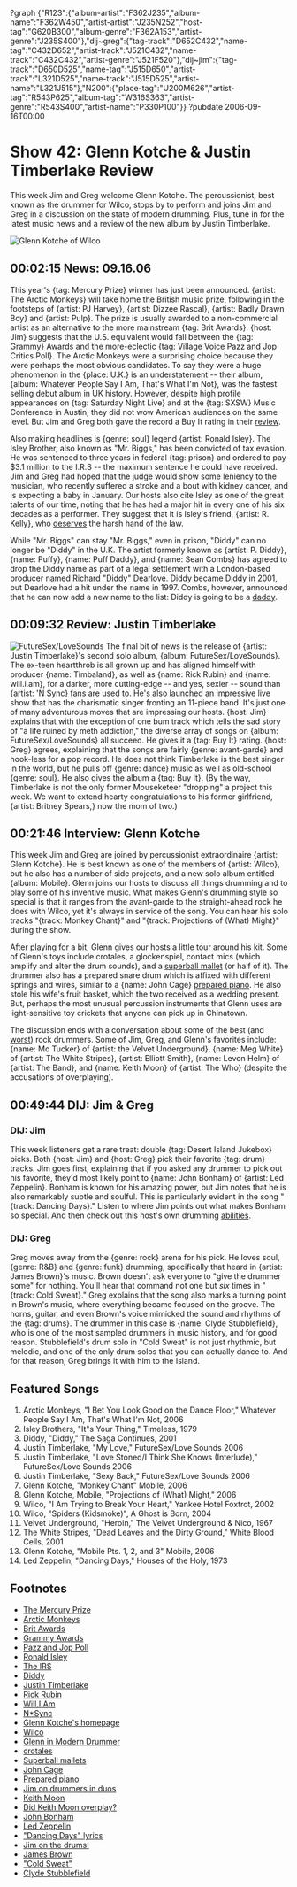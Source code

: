 ?graph {"R123":{"album-artist":"F362J235","album-name":"F362W450","artist-artist":"J235N252","host-tag":"G620B300","album-genre":"F362A153","artist-genre":"J235S400"},"dij~greg":{"tag-track":"D652C432","name-tag":"C432D652","artist-track":"J521C432","name-track":"C432C432","artist-genre":"J521F520"},"dij~jim":{"tag-track":"D650D525","name-tag":"J515D650","artist-track":"L321D525","name-track":"J515D525","artist-name":"L321J515"},"N200":{"place-tag":"U200M626","artist-tag":"R543P625","album-tag":"W316S363","artist-genre":"R543S400","artist-name":"P330P100"}}
?pubdate 2006-09-16T00:00

# Show 42: Glenn Kotche & Justin Timberlake Review
This week Jim and Greg welcome Glenn Kotche. The percussionist, best known as the drummer for Wilco, stops by to perform and joins Jim and Greg in a discussion on the state of modern drumming. Plus, tune in for the latest music news and a review of the new album by Justin Timberlake.

![Glenn Kotche of Wilco](http://sound-images.s3.amazonaws.com/images/2006/kotche.jpg)

## 00:02:15 News: 09.16.06
This year's {tag: Mercury Prize} winner has just been announced. {artist: The Arctic Monkeys} will take home the British music prize, following in the footsteps of {artist: PJ Harvey}, {artist: Dizzee Rascal}, {artist: Badly Drawn Boy} and {artist: Pulp}. The prize is usually awarded to a non-commercial artist as an alternative to the more mainstream {tag: Brit Awards}. {host: Jim} suggests that the U.S. equivalent would fall between the {tag: Grammy} Awards and the more-eclectic {tag: Village Voice Pazz and Jop Critics Poll}. The Arctic Monkeys were a surprising choice because they were perhaps the most obvious candidates. To say they were a huge phenomenon in the {place: U.K.} is an understatement -- their album, {album: Whatever People Say I Am, That's What I'm Not}, was the fastest selling debut album in UK history. However, despite high profile appearances on {tag: Saturday Night Live} and at the {tag: SXSW} Music Conference in Austin, they did not wow American audiences on the same level. But Jim and Greg both gave the record a Buy It rating in their [review](show/10/). 

Also making headlines is {genre: soul} legend {artist: Ronald Isley}. The Isley Brother, also known as "Mr. Biggs," has been convicted of tax evasion. He was sentenced to three years in federal {tag: prison} and ordered to pay $3.1 million to the I.R.S -- the maximum sentence he could have received. Jim and Greg had hoped that the judge would show some leniency to the musician, who recently suffered a stroke and a bout with kidney cancer, and is expecting a baby in January. Our hosts also cite Isley as one of the great talents of our time, noting that he has had a major hit in every one of his six decades as a performer. They suggest that it is Isley's friend, {artist: R. Kelly}, who [deserves](http://www.thefreelibrary.com/Chicago+DJ+Announces+R.+Kelly+Trial+Start+Date-a01611417126) the harsh hand of the law.

While "Mr. Biggs" can stay "Mr. Biggs," even in prison, "Diddy" can no longer be "Diddy" in the U.K. The artist formerly known as {artist: P. Diddy}, {name: Puffy}, {name: Puff Daddy}, and {name: Sean Combs} has agreed to drop the Diddy name as part of a legal settlement with a London-based producer named [Richard "Diddy" Dearlove](http://www.diddyland.com/). Diddy became Diddy in 2001, but Dearlove had a hit under the name in 1997. Combs, however, announced that he can now add a new name to the list: Diddy is going to be a [daddy](http://celebritybabies.people.com/2006/09/27/diddy_daddy_twi/).

## 00:09:32 Review: Justin Timberlake
![FutureSex/LoveSounds](http://is5.mzstatic.com/image/thumb/Music/v4/04/65/42/04654233-9f58-1f6f-3523-f46962e3670b/source/600x600bb.jpg "398128/365215857")
The final bit of news is the release of {artist: Justin Timberlake}'s second solo album, {album: FutureSex/LoveSounds}. The ex-teen heartthrob is all grown up and has aligned himself with producer {name: Timbaland}, as well as {name: Rick Rubin} and {name: will.i.am}, for a darker, more cutting-edge -- and yes, sexier -- sound than {artist: 'N Sync} fans are used to. He's also launched an impressive live show that has the charismatic singer fronting an 11-piece band. It's just one of many adventurous moves that are impressing our hosts. {host: Jim} explains that with the exception of one bum track which tells the sad story of "a life ruined by meth addiction," the diverse array of songs on {album: FutureSex/LoveSounds} all succeed. He gives it a {tag: Buy It} rating. {host: Greg} agrees, explaining that the songs are fairly {genre: avant-garde} and hook-less for a pop record. He does not think Timberlake is the best singer in the world, but he pulls off {genre: dance} music as well as old-school {genre: soul}. He also gives the album a {tag: Buy It}. (By the way, Timberlake is not the only former Mouseketeer "dropping" a project this week. We want to extend hearty congratulations to his former girlfriend, {artist: Britney Spears,} now the mom of two.)

## 00:21:46 Interview: Glenn Kotche
This week Jim and Greg are joined by percussionist extraordinaire {artist: Glenn Kotche}. He is best known as one of the members of {artist: Wilco}, but he also has a number of side projects, and a new solo album entitled {album: Mobile}. Glenn joins our hosts to discuss all things drumming and to play some of his inventive music. What makes Glenn's drumming style so special is that it ranges from the avant-garde to the straight-ahead rock he does with Wilco, yet it's always in service of the song. You can hear his solo tracks "{track: Monkey Chant}" and "{track: Projections of (What) Might}" during the show.

After playing for a bit, Glenn gives our hosts a little tour around his kit. Some of Glenn's toys include crotales, a glockenspiel, contact mics (which amplify and alter the drum sounds), and a [superball mallet](http://synthrick.tripod.com/mallets/id15.html) (or half of it). The drummer also has a prepared snare drum which is affixed with different springs and wires, similar to a {name: John Cage} [prepared piano](http://en.wikipedia.org/wiki/Prepared_piano). He also stole his wife's fruit basket, which the two received as a wedding present. But, perhaps the most unusual percussion instruments that Glenn uses are light-sensitive toy crickets that anyone can pick up in Chinatown.

The discussion ends with a conversation about some of the best (and [worst](http://www.drummerworld.com/drummers/Carter_Beauford.html)) rock drummers. Some of Jim, Greg, and Glenn's favorites include: {name: Mo Tucker} of {artist: the Velvet Underground}, {name: Meg White} of {artist: The White Stripes}, {artist: Elliott Smith}, {name: Levon Helm} of {artist: The Band}, and {name: Keith Moon} of {artist: The Who} (despite the accusations of overplaying). 

## 00:49:44 DIJ: Jim & Greg
### DIJ: Jim
This week listeners get a rare treat: double {tag: Desert Island Jukebox} picks. Both {host: Jim} and {host: Greg} pick their favorite {tag: drum} tracks. Jim goes first, explaining that if you asked any drummer to pick out his favorite, they'd most likely point to {name: John Bonham} of {artist: Led Zeppelin}. Bonham is known for his amazing power, but Jim notes that he is also remarkably subtle and soulful. This is particularly evident in the song "{track: Dancing Days}." Listen to where Jim points out what makes Bonham so special. And then check out this host's own drumming [abilities](http://vortisrock.com/listen/).

### DIJ: Greg
Greg moves away from the {genre: rock} arena for his pick. He loves soul, {genre: R&B} and {genre: funk} drumming, specifically that heard in {artist: James Brown}'s music. Brown doesn't ask everyone to "give the drummer some" for nothing. You'll hear that command not one but *six* times in "{track: Cold Sweat}." Greg explains that the song also marks a turning point in Brown's music, where everything became focused on the groove. The horns, guitar, and even Brown's voice mimicked the sound and rhythms of the {tag: drums}. The drummer in this case is {name: Clyde Stubblefield}, who is one of the most sampled drummers in music history, and for good reason. Stubblefield's drum solo in "Cold Sweat" is not just rhythmic, but melodic, and one of the only drum solos that you can actually dance to. And for that reason, Greg brings it with him to the Island.

## Featured Songs
1. Arctic Monkeys, "I Bet You Look Good on the Dance Floor," Whatever People Say I Am, That's What I'm Not, 2006
2. Isley Brothers, "It"s Your Thing," Timeless, 1979
3. Diddy, "Diddy," The Saga Continues, 2001
4. Justin Timberlake, "My Love," FutureSex/Love Sounds 2006
5. Justin Timberlake, "Love Stoned/I Think She Knows (Interlude)," FutureSex/Love Sounds 2006
6. Justin Timberlake, "Sexy Back," FutureSex/Love Sounds 2006
7. Glenn Kotche, "Monkey Chant" Mobile, 2006
8. Glenn Kotche, Mobile, "Projections of (What) Might," 2006
9. Wilco, "I Am Trying to Break Your Heart," Yankee Hotel Foxtrot, 2002
10. Wilco, "Spiders (Kidsmoke)", A Ghost is Born, 2004
11. Velvet Underground, "Heroin," The Velvet Underground & Nico, 1967
12. The White Stripes, "Dead Leaves and the Dirty Ground," White Blood Cells, 2001
13. Glenn Kotche, "Mobile Pts. 1, 2, and 3" Mobile, 2006
14. Led Zeppelin, "Dancing Days," Houses of the Holy, 1973

## Footnotes
- [The Mercury Prize](https://www.mercuryprize.com/)
- [Arctic Monkeys](http://www.arcticmonkeys.com/)
- [Brit Awards](http://www.brits.co.uk/)
- [Grammy Awards](http://www.grammy.com/)
- [Pazz and Jop Poll](http://www.villagevoice.com/pazzandjop05/)
- [Ronald Isley](http://www.allmusic.com/artist/ronald-isley-mn0000298364)
- [The IRS](http://www.irs.gov/)
- [Diddy](http://www.allmusic.com/artist/diddy-mn0000413000)
- [Justin Timberlake](http://www.justintimberlake.com/)
- [Rick Rubin](http://www.allmusic.com/artist/rick-rubin-mn0000356250)
- [Will.I.Am](http://en.wikipedia.org/wiki/Will.i.am)
- [N*Sync](http://www.nsync.com/)
- [Glenn Kotche's homepage](http://www.glennkotche.com/)
- [Wilco](http://www.wilcoworld.net/)
- [Glenn in Modern Drummer](http://www.moderndrummer.com/site/2007/06/glenn-kotche-2/)
- [crotales](http://en.wikipedia.org/wiki/Crotales)
- [Superball mallets](http://synthrick.tripod.com/mallets/id15.html)
- [John Cage](http://www.bbc.co.uk/music/profiles/cage.shtml)
- [Prepared piano](http://en.wikipedia.org/wiki/Prepared_piano)
- [Jim on drummers in duos](http://www.jimdero.com/OtherWritings/OtherMDDuos.htm)
- [Keith Moon](http://www.allmusic.com/artist/keith-moon-mn0000765747)
- [Did Keith Moon overplay?](http://www.johnmcferrinmusicreviews.org/moon.htm)
- [John Bonham](http://www.johnbonham.co.uk/)
- [Led Zeppelin](http://www.allmusic.com/artist/led-zeppelin-mn0000139026)
- ["Dancing Days" lyrics](http://www.azlyrics.com/lyrics/ledzeppelin/dancingdays.html)
- [Jim on the drums!](http://www.vortisrock.com/)
- [James Brown](http://www.biography.com/people/james-brown-9228350)
- ["Cold Sweat"](http://www.allmusic.com/song/cold-sweat-mt0003227886)
- [Clyde Stubblefield](http://www.allmusic.com/artist/clyde-stubblefield-mn0000132163)
